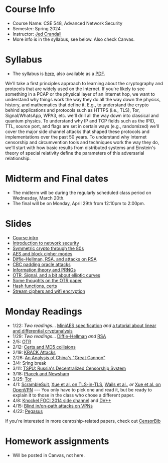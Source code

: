 

# Course Info

- Course Name: CSE 548, Advanced Network Security
- Semester: Spring 2024
- Instructor: [Jed Crandall](https://jedcrandall.github.io)
- More info is in the syllabus, see below.  Also check Canvas.

# Syllabus

- The syllabus is [here](syllabus.html), also available as a [PDF](syllabus.pdf).

We'll take a first principles approach to learning about the cryptography and
protocols that are widely used on the Internet.  If you're likely to see
something in a PCAP or the physical layer of an Internet hop, we want to
understand why things work the way they do all the way down the physics,
history, and mathematics that define it.  E.g., to understand the crypto behind
applications and protocols such as HTTPS (i.e., TLS), Tor, Signal/WhatsApp,
WPA3, etc. we'll drill all the way down into classical and quantum physics.  To
understand why IP and TCP fields such as the IPID, TTL, source port, and flags
are set in certain ways (e.g., randomized) we'll cover the major side channel
attacks that shaped these protocols and implementations over the past 50 years.
To understand why Internet censorship and circumvention tools and techniques
work the way they do, we'll start with how basic results from distributed
systems and Einstein's theory of special relativity define the parameters of
this adversarial relationship.

# Midterm and Final dates

- The midterm will be during the regularly scheduled class period on Wednesday, March 20th. 
- The final will be on Monday, April 29th from 12:10pm to 2:00pm.

# Slides

- [Course intro](courseintro.pdf)
- [Introduction to network security](intronetsecurity.pdf)
- [Symmetric crypto through the 80s](symmetricryptothru80s.pdf)
- [AES and block cipher modes](aesciphermodes.pdf)
- [Diffie-Hellman, RSA, and attacks on RSA](dhrsaandattacks.pdf)
- [CBC padding oracle attacks](cbcpaddingoracle.pdf)
- [Information theory and PRNGs](informationtheoryprng.pdf)
- [OTR, Signal, and a bit about elliptic curves](otrandsignal.pdf)
- [Some thoughts on the OTR paper](otrpaperthoughts.pdf)
- [Hash functions, certs](hashfunctionscerts.pdf)
- [Stream ciphers and wifi encryption](streamcipherswifi.pdf)

# Monday Readings


- 1/22: *Two readings*... [MiniAES specification](miniaesspec.pdf) *and* [a tutorial about linear and differential cryptanalysis](ldc_tutorial.pdf) 
- 1/29: *Two readings*... [Diffie-Hellman](diffiehellman.pdf) *and* [RSA](Rsapaper.pdf)
- 2/5: [OTR](otr-wpes.pdf) 
- 2/12: [Certs and MD5 collisions](md5collisions.pdf) 
- 2/19: [KRACK Attacks](krackccs2017.pdf) 
- 2/26: [An Analysis of China's "Great Cannon"](foci15-paper-marczak.pdf) 
- 3/4: Sring break
- 3/11: [TSPU: Russia's Decentralized Censorship System](tspu-imc22.pdf) 
- 3/18: [Ptacek and Newsham](PtacekNewsham98.pdf) 
- 3/25: [Tor](ADA465464.pdf)
- 4/1: [ScrambleSuit](wpes13-scramblesuit.pdf), [Xue et al. on TLS-in-TLS](https://www.usenix.org/system/files/sec24summer-prepub-465-xue.pdf), [Wails et al.](https://www.robgjansen.com/publications/precisedetect-ndss2024.pdf), *or* [Xue et al. on OpenVPN](https://www.usenix.org/system/files/sec22-xue-diwen.pdf) --- You only have to pick one and read it, but be ready to explain it to those in the class who chose a different paper.
- 4/8: [Knockel FOCI 2014 side channel](foci2014.pdf) and [DV++](https://dl.acm.org/doi/pdf/10.1145/3243734.3243790)
- 4/15: [Blind in/on-path attacks on VPNs](Blind-in-path-attacks-VPN-USENIX21.pdf)
- 4/22: [Pegasus](Million-Dollar-Dissident.pdf)

If you're interested in more cenroship-related papers, check out [CensorBib](https://censorbib.nymity.ch/)


# Homework assignments

- Will be posted in Canvas, not here.
